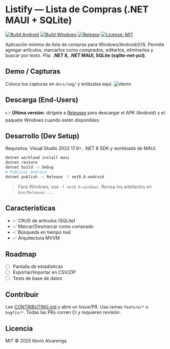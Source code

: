 # Listify — Lista de Compras (.NET MAUI + SQLite)

[![Build Android](https://img.shields.io/github/actions/workflow/status/Grupo-Listify/Listify/build-android.yml?branch=main&label=Android%20CI)](../../actions)
[![Build Windows](https://img.shields.io/github/actions/workflow/status/Grupo-Listify/Listify/build-windows.yml?branch=main&label=Windows%20CI)](../../actions)
[![Release](https://img.shields.io/github/v/release/Grupo-Listify/Listify?display_name=tag)](../../releases)
[![License: MIT](https://img.shields.io/github/license/Grupo-Listify/Listify)](./LICENSE)

Aplicación mínima de lista de compras para Windows/Android/iOS. Permite agregar artículos, marcarlos como comprados, editarlos, eliminarlos y buscar por texto. Pila: **.NET 8, .NET MAUI, SQLite (sqlite-net-pcl)**.

## Demo / Capturas
Coloca tus capturas en `docs/img/` y enlázalas aquí.
![demo](docs/img/demo-1.png)

## Descarga (End-Users)
👉 **Última versión**: dirígete a [Releases](../../releases) para descargar el APK (Android) y el paquete Windows cuando estén disponibles.

## Desarrollo (Dev Setup)
Requisitos: Visual Studio 2022 17.9+, .NET 8 SDK y workloads de MAUI.
```bash
dotnet workload install maui
dotnet restore
dotnet build -c Debug
# Publicar Android
dotnet publish -c Release -f net8.0-android
```
> Para Windows, usa `-f net8.0-windows`. Revisa los artefactos en `bin/Release/...`.

## Características
- ✅ CRUD de artículos (SQLite)
- ✅ Marcar/Desmarcar como comprado
- ✅ Búsqueda en tiempo real
- ✅ Arquitectura MVVM

## Roadmap
- [ ] Pantalla de estadísticas
- [ ] Exportar/Importar en CSV/ZIP
- [ ] Tests de base de datos

## Contribuir
Lee [CONTRIBUTING.md](CONTRIBUTING.md) y abre un Issue/PR. Usa ramas `feature/*` o `bugfix/*`. Todas las PRs corren CI y requieren revisión.

## Licencia
MIT © 2025 Kevin Alvarenga
